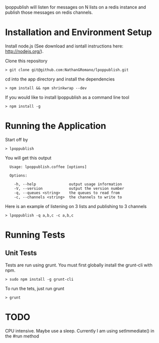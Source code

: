lpoppublish will listen for messages on N lists on a redis instance and publish those messages on redis channels.

# Installation and Environment Setup

Install node.js (See download and isntall instructions here: http://nodejs.org/).

Clone this repository

    > git clone git@github.com:NathanGRomano/lpoppublish.git

cd into the app directory and install the dependencies

    > npm install && npm shrinkwrap --dev

If you would like to install lpoppublish as a command line tool

    > npm install -g

# Running the Application

Start off by

    > lpoppublish

You will get this output

```
  Usage: lpoppublish.coffee [options]

  Options:

    -h, --help               output usage information
    -V, --version            output the version number
    -q, --queues <string>    the queues to read from
    -c, --channels <string>  the channels to write to
```

Here is an example of listening on 3 lists and publishing to 3 channels

    > lpoppublish -q a,b,c -c a,b,c

# Running Tests

## Unit Tests

Tests are run using grunt.  You must first globally install the grunt-cli with npm.

    > sudo npm install -g grunt-cli

To run the tets, just run grunt

    > grunt

# TODO

CPU intensive.  Maybe use a sleep.  Currently I am using setImmediate() in the #run method

